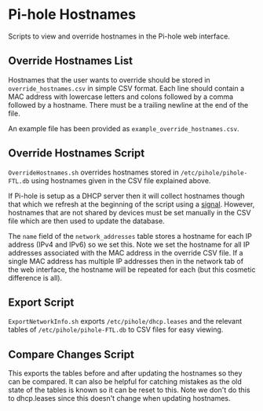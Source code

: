 # Pi-hole Hostnames

Scripts to view and override hostnames in the Pi-hole web interface.

## Override Hostnames List

Hostnames that the user wants to override should be stored in `override_hostnames.csv` in simple CSV format. Each line should contain a MAC address with lowercase letters and colons followed by a comma followed by a hostname. There must be a trailing newline at the end of the file.

An example file has been provided as `example_override_hostnames.csv`.

## Override Hostnames Script

`OverrideHostnames.sh` overrides hostnames stored in `/etc/pihole/pihole-FTL.db` using hostnames given in the CSV file explained above.

If Pi-hole is setup as a DHCP server then it will collect hostnames though that which we refresh at the beginning of the script using a [signal](https://docs.pi-hole.net/ftldns/signals/). However, hostnames that are not shared by devices must be set manually in the CSV file which are then used to update the database.

The `name` field of the `network_addresses` table stores a hostname for each IP address (IPv4 and IPv6) so we set this. Note we set the hostname for all IP addresses associated with the MAC address in the override CSV file. If a single MAC address has multiple IP addresses then in the network tab of the web interface, the hostname will be repeated for each (but this cosmetic difference is all).

## Export Script

`ExportNetworkInfo.sh` exports `/etc/pihole/dhcp.leases` and the relevant tables of `/etc/pihole/pihole-FTL.db` to CSV files for easy viewing.

## Compare Changes Script

This exports the tables before and after updating the hostnames so they can be compared. It can also be helpful for catching mistakes as the old state of the tables is known so it can be reset to this. Note we don't do this to dhcp.leases since this doesn't change when updating hostnames.
